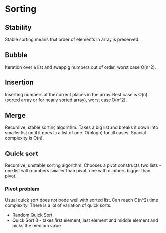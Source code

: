 # Sorting

## Stability

Stable sorting means that order of elements in array is preserved.

## Bubble

Iteration over a list and swappig numbers out of order, worst case O(n^2).

## Insertion

Inserting numbers at the correct places in the array. Best case is O(n) (sorted array or for nearly sorted array), worst case O(n^2).

## Merge

Recursive, stable sorting algorithm. Takes a big list and breaks it down into smaller list until it goes to a list of one. O(nlogn) for all cases. Spacial complexity is O(n).

## Quick sort

Recursive, unstable sorting algorithm. Chooses a pivot constructs two lists - one list with numbers smaller than pivot, one with numbers bigger than pivot.

### Pivot problem

Usual quick sort does not bode well with sorted list. Can reach O(n^2) time complexity. There is a lot of variation of quick sorts.

- Random Quick Sort
- Quick Sort 3 - takes first element, last element and middle element and picks the medium value
